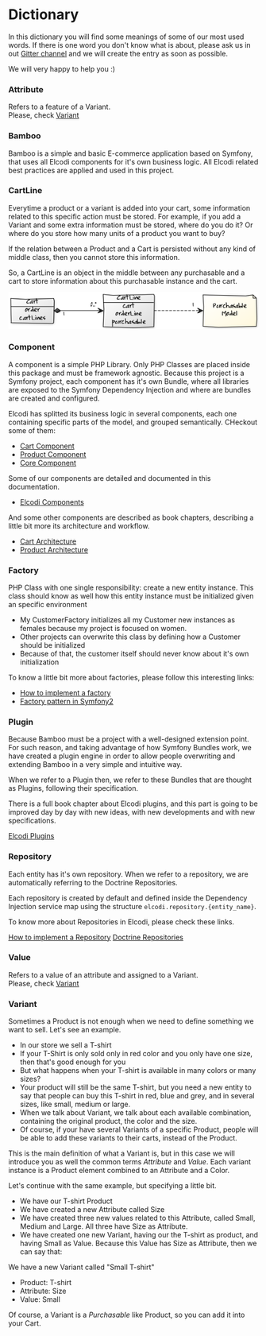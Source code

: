 # Dictionary

In this dictionary you will find some meanings of some of our most used words.
If there is one word you don't know what is about, please ask us in out
[Gitter channel](http://gitter.im/elcodi/elcodi) and we will create the entry
as soon as possible.

We will very happy to help you :)

### Attribute

Refers to a feature of a Variant.  
Please, check [Variant](#variant)

### Bamboo

Bamboo is a simple and basic E-commerce application based on Symfony, that uses
all Elcodi components for it's own business logic. All Elcodi related best 
practices are applied and used in this project.

### CartLine

Everytime a product or a variant is added into your cart, some information
related to this specific action must be stored. For example, if you add a
Variant and some extra information must be stored, where do you do it? Or where
do you store how many units of a product you want to buy?

If the relation between a Product and a Cart is persisted without any kind of
middle class, then you cannot store this information.

So, a CartLine is an object in the middle between any purchasable and a cart to
store information about this purchasable instance and the cart.

![Cart Cartline model](../image/model/cart-cartline.png)

### Component

A component is a simple PHP Library. Only PHP Classes are placed inside this 
package and must be framework agnostic. Because this project is a Symfony
project, each component has it's own Bundle, where all libraries are exposed to
the Symfony Dependency Injection and where are bundles are created and
configured.

Elcodi has splitted its business logic in several components, each one 
containing specific parts of the model, and grouped semantically. CHeckout some
of them:

* [Cart Component](http://github.com/elcodi/Cart)
* [Product Component](http://github.com/elcodi/Product)
* [Core Component](http://github.com/elcodi/Core)

Some of our components are detailed and documented in this documentation.

* [Elcodi Components](../component)

And some other components are described as book chapters, describing a little
bit more its architecture and workflow.

* [Cart Architecture](cart-architecture.md)
* [Product Architecture](product-architecture.md)

### Factory

PHP Class with one single responsibility: create a new entity instance. This
class should know as well how this entity instance must be initialized given
an specific environment

- My CustomerFactory initializes all my Customer new instances as females 
  because my project is focused on women.
- Other projects can overwrite this class by defining how a Customer should be
  initialized
- Because of that, the customer itself should never know about it's own
  initialization
  
To know a little bit more about factories, please follow this interesting links:

* [How to implement a factory](../cookbook/implementation/implement-a-factory.md)
* [Factory pattern in Symfony2](http://mmoreram.com/blog/2013/12/23/factory-pattern-in-symfony2/)

### Plugin

Because Bamboo must be a project with a well-designed extension point. For such
reason, and taking advantage of how Symfony Bundles work, we have created a 
plugin engine in order to allow people overwriting and extending Bamboo in a
very simple and intuitive way.

When we refer to a Plugin then, we refer to these Bundles that are thought as 
Plugins, following their specification.

There is a full book chapter about Elcodi plugins, and this part is going to be
improved day by day with new ideas, with new developments and with new
specifications.

[Elcodi Plugins](plugins.md)

### Repository

Each entity has it's own repository. When we refer to a repository, we are
automatically referring to the Doctrine Repositories.

Each repository is created by default and defined inside the Dependency
Injection service map using the structure `elcodi.repository.{entity_name}`.

To know more about Repositories in Elcodi, please check these links.

[How to implement a Repository](../cookbook/implementation/implement-a-repository.md)
[Doctrine Repositories](http://doctrine-orm.readthedocs.org/en/latest/reference/working-with-objects.html)

### Value

Refers to a value of an attribute and assigned to a Variant.  
Please, check [Variant](#variant)

### Variant

Sometimes a Product is not enough when we need to define something we want to 
sell. Let's see an example.

* In our store we sell a T-shirt
* If your T-Shirt is only sold only in red color and you only have one size, 
  then that's good enough for you
* But what happens when your T-shirt is available in many colors or many sizes?
* Your product will still be the same T-shirt, but you need a new entity to say
  that people can buy this T-shirt in red, blue and grey, and in several sizes,
  like small, medium or large.
* When we talk about Variant, we talk about each available combination, 
  containing the original product, the color and the size.
* Of course, if your have several Variants of a specific Product, people will be
  able to add these variants to their carts, instead of the Product.

This is the main definition of what a Variant is, but in this case we will
introduce you as well the common terms *Attribute* and *Value*. Each variant
instance is a Product element combined to an Attribute and a Color.

Let's continue with the same example, but specifying a little bit.

* We have our T-shirt Product
* We have created a new Attribute called Size
* We have created three new values related to this Attribute, called Small,
Medium and Large. All three have Size as Attribute.
* We have created one new Variant, having our the T-shirt as product, and having
Small as Value. Because this Value has Size as Attribute, then we can say that:

We have a new Variant called "Small T-shirt"
* Product: T-shirt
* Attribute: Size
* Value: Small

Of course, a Variant is a *Purchasable* like Product, so you can add it into
your Cart.
